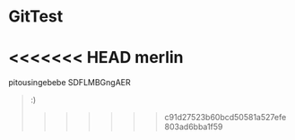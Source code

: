 # GitTest
<<<<<<< HEAD
merlin
=======

pitousingebebe
SDFLMBGngAER 
>:)
>>>>>>> c91d27523b60bcd50581a527efe803ad6bba1f59
